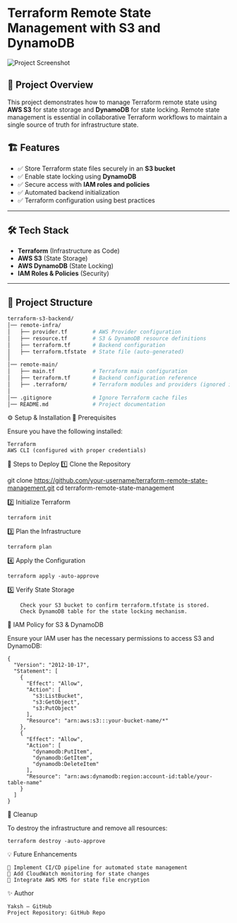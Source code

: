 # Terraform Remote State Management with S3 and DynamoDB

![Project Screenshot](path-to-your-screenshot.png)

## 📌 Project Overview

This project demonstrates how to manage Terraform remote state using **AWS S3** for state storage and **DynamoDB** for state locking. Remote state management is essential in collaborative Terraform workflows to maintain a single source of truth for infrastructure state.

## 🏗️ Features

- ✅ Store Terraform state files securely in an **S3 bucket**
- ✅ Enable state locking using **DynamoDB**
- ✅ Secure access with **IAM roles and policies**
- ✅ Automated backend initialization
- ✅ Terraform configuration using best practices

---

## 🛠️ Tech Stack

- **Terraform** (Infrastructure as Code)
- **AWS S3** (State Storage)
- **AWS DynamoDB** (State Locking)
- **IAM Roles & Policies** (Security)

---

## 📂 Project Structure

```sh
terraform-s3-backend/
│── remote-infra/
│   ├── provider.tf        # AWS Provider configuration
│   ├── resource.tf        # S3 & DynamoDB resource definitions
│   ├── terraform.tf       # Backend configuration
│   ├── terraform.tfstate  # State file (auto-generated)
│
│── remote-main/
│   ├── main.tf            # Terraform main configuration
│   ├── terraform.tf       # Backend configuration reference
│   ├── .terraform/        # Terraform modules and providers (ignored in Git)
│
│── .gitignore             # Ignore Terraform cache files
│── README.md              # Project documentation

```

⚙️ Setup & Installation
📌 Prerequisites

Ensure you have the following installed:

    Terraform
    AWS CLI (configured with proper credentials)

🚀 Steps to Deploy
1️⃣ Clone the Repository

git clone https://github.com/your-username/terraform-remote-state-management.git
cd terraform-remote-state-management

2️⃣ Initialize Terraform
```
terraform init
```
3️⃣ Plan the Infrastructure
```
terraform plan
```
4️⃣ Apply the Configuration
```
terraform apply -auto-approve
```
5️⃣ Verify State Storage
```
    Check your S3 bucket to confirm terraform.tfstate is stored.
    Check DynamoDB table for the state locking mechanism.
```
🔐 IAM Policy for S3 & DynamoDB

Ensure your IAM user has the necessary permissions to access S3 and DynamoDB:

```
{
  "Version": "2012-10-17",
  "Statement": [
    {
      "Effect": "Allow",
      "Action": [
        "s3:ListBucket",
        "s3:GetObject",
        "s3:PutObject"
      ],
      "Resource": "arn:aws:s3:::your-bucket-name/*"
    },
    {
      "Effect": "Allow",
      "Action": [
        "dynamodb:PutItem",
        "dynamodb:GetItem",
        "dynamodb:DeleteItem"
      ],
      "Resource": "arn:aws:dynamodb:region:account-id:table/your-table-name"
    }
  ]
}
```
🛑 Cleanup

To destroy the infrastructure and remove all resources:
```
terraform destroy -auto-approve
```
💡 Future Enhancements

    🔹 Implement CI/CD pipeline for automated state management
    🔹 Add CloudWatch monitoring for state changes
    🔹 Integrate AWS KMS for state file encryption

✨ Author

    Yaksh – GitHub
    Project Repository: GitHub Repo
